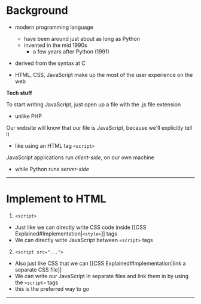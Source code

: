 # Background

* modern programming language
	* have been around just about as long as Python
	* invented in the mid 1990s
		* a few years after Python (1991)
* derived from the syntax at C

* HTML, CSS, JavaScript make up the most of the user experience on the web


**Tech stuff**

To start writing JavaScript, just open up a file with the .js file extension
* unlike PHP

Our website will know that our file is JavaScript, because we'll explicitly tell it
* like using an HTML tag `<script>`

JavaScript applications run *client-side*, on our own machine
* while Python runs *server-side*
___

# Implement to HTML

1. `<script>`
* Just like we can directly write CSS code inside [[CSS Explained#Implementation|`<style>`]] tags
* We can directly write JavaScript between `<script>` tags

2. `<script src="...">`
* Also just like CSS that we can [[CSS Explained#Implementation|link a separate CSS file]]
* We can write our JavaScript in separate files and link them in by using the `<script>` tags
* this is the preferred way to go
___

